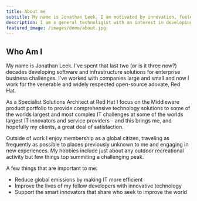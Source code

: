 ```yaml
---
title: About me
subtitle: My name is Jonathan Leek. I am motivated by innovation, fueled by information and I pocess an endless appetite for knowledge. 
description: I am a general technoligist with an interest in developing solutions.
featured_image: /images/demo/about.jpg
---
```


## Who Am I
My name is Jonathan Leek. I've spent that last two (or is it three now?) decades developing software and infrastructure solutions for enterprise business challenges. I've worked with companies large and small and now I work for the venerable and widely respected open-source adovate, Red Hat.

As a Specialist Solutions Architect at Red Hat I focus on the Middleware product portfolio to provide comprehensive technology solutions to some of the worlds largest and most complex IT challenges at some of the worlds largest IT innovators and service providers - and this brings me, and hopefully my clients, a great deal of satisfaction.

Outside of work I enjoy membership as a global citizen, traveling as frequently as possible to places previously unknown to me and engaging in new experiences. My hobbies include just about any outdoor recreational activity but few things top summiting a challenging peak.

A few things that are important to me:

* Reduce global emissions by making IT more efficient
* Improve the lives of my fellow developers with innovative technology
* Support the smart innovators that share who seek to improve the world
